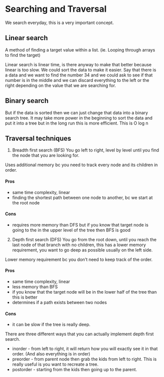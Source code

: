 # Searching and Traversal
We search everyday, this is a very important concept. 

## Linear search
A method of finding a target value within a list. (ie. Looping through arrays to find the target)

Linear search is linear time, is there anyway to make that better because linear is too slow. We could sort the data to make it easier. Say that there is a data and we want to find the number 34 and we could ask to see if that number is in the middle and we can discard everything to the left or the right depending on the value that we are searching for. 

## Binary search
But if the data is sorted then we can just change that data into a binary search tree. It may take more power in the beginning to sort the data and put it into a tree but in the long run this is more efficient. This is O log n

## Traversal techniques
1. Breadth first search (BFS)
You go left to right, level by level until you find the node that you are looking for. 

Uses additional memory bc you need to track every node and its children in order. 

#### Pros
- same time complexity, linear
- finding the shortest path between one node to another, bc we start at the root node 
#### Cons
- requires more memory than DFS but if you know that target node is going to the in the upper level of the tree then BFS is good

2. Depth first search (DFS)
You go from the root down, until you reach the last node of that branch with no children, this has a lower memory requirement,  you want to go deep as possible usually on the left side. 

Lower memory requirement bc you don’t need to keep track of the order. 

#### Pros
- same time complexity, linear
- less memory than BFS
- if you know that the target node will be in the lower half of the tree than this is better
- determines if a path exists between two nodes
#### Cons
- it can be slow if the tree is really deep. 

There are three different ways that you can actually implement depth first search. 
- inorder - from left to right, it will return how you will exactly see it in that order. (And also everything is in order)
- preorder - from parent node then grab the kids from left to right. This is really useful is you want to recreate a tree. 
- postorder - starting from the kids then going up to the parent. 


